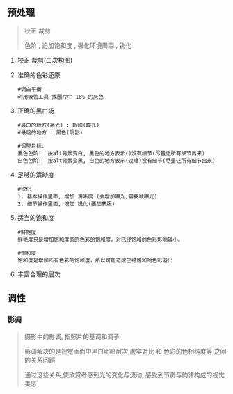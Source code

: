 ## 预处理

> 校正 裁剪
>
> 色阶 , 追加饱和度 , 强化环境周围 , 锐化

1. 校正 裁剪(二次构图)

2. 准确的色彩还原

   ```
   #调白平衡
   利用吸管工具 找图片中 18% 的灰色
   ```

3. 正确的黑白场

   ```
   #最白的地方(高光) : 眼睛(瞳孔) 
   #最暗的地方 : 黑色(阴影)
   
   #调整目标: 
   黑色色阶:  按alt背景变白, 黑色的地方表示()没有细节(尽量让所有细节出来)
   白色色阶:  按alt背景变黑, 白色的地方表示(过曝)没有细节(尽量让所有细节出来)
   ```

   

4. 足够的清晰度

   ```
   #锐化
   1. 基本操作里面, 增加 清晰度 (会增加曝光,需要减曝光)
   2. 细节操作里面, 增加 锐化(要加蒙版)
   ```

   

5. 适当的饱和度

   ```
   #鲜艳度	
   鲜艳度只是增加饱和度低的色彩的饱和度，对已经饱和的色彩影响较小。
   
   #饱和度
   饱和度是增加所有色彩的饱和度，所以可能造成已经饱和的色彩溢出
   ```

   

6. 丰富合理的层次

   

## 调性

### 影调

> 摄影中的影调, 指照片的基调和调子
>
> 影调解决的是视觉画面中黑白明暗层次,虚实对比 和 色彩的色相纯度等 之间的关系问题
>
> 通过这些关系,使欣赏者感到光的变化与流动, 感受到节奏与韵律构成的视觉美感











